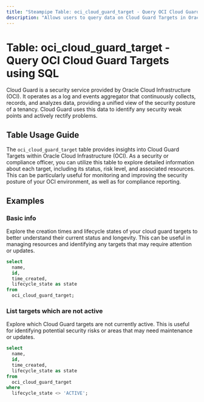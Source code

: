```yaml
---
title: "Steampipe Table: oci_cloud_guard_target - Query OCI Cloud Guard Targets using SQL"
description: "Allows users to query data on Cloud Guard Targets in Oracle Cloud Infrastructure (OCI)."
---
```


# Table: oci_cloud_guard_target - Query OCI Cloud Guard Targets using SQL

Cloud Guard is a security service provided by Oracle Cloud Infrastructure (OCI). It operates as a log and events aggregator that continuously collects, records, and analyzes data, providing a unified view of the security posture of a tenancy. Cloud Guard uses this data to identify any security weak points and actively rectify problems.

## Table Usage Guide

The `oci_cloud_guard_target` table provides insights into Cloud Guard Targets within Oracle Cloud Infrastructure (OCI). As a security or compliance officer, you can utilize this table to explore detailed information about each target, including its status, risk level, and associated resources. This can be particularly useful for monitoring and improving the security posture of your OCI environment, as well as for compliance reporting.

## Examples

### Basic info
Explore the creation times and lifecycle states of your cloud guard targets to better understand their current status and longevity. This can be useful in managing resources and identifying any targets that may require attention or updates.

```sql
select
  name,
  id,
  time_created,
  lifecycle_state as state
from
  oci_cloud_guard_target;
```

### List targets which are not active
Explore which Cloud Guard targets are not currently active. This is useful for identifying potential security risks or areas that may need maintenance or updates.

```sql
select
  name,
  id,
  time_created,
  lifecycle_state as state
from
  oci_cloud_guard_target
where
  lifecycle_state <> 'ACTIVE';
```